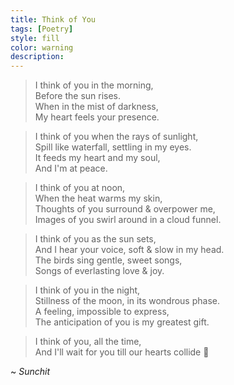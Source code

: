 ```yaml
---
title: Think of You
tags: [Poetry]
style: fill
color: warning
description: 
---
```


> I think of you in the morning,  
Before the sun rises.  
When in the mist of darkness,  
My heart feels your presence.  

> I think of you when the rays of sunlight,  
Spill like waterfall, settling in my eyes.  
It feeds my heart and my soul,  
And I'm at peace.  

> I think of you at noon,  
When the heat warms my skin,  
Thoughts of you surround & overpower me,  
Images of you swirl around in a cloud funnel.  

> I think of you as the sun sets,  
And I hear your voice, soft & slow in my head.  
The birds sing gentle, sweet songs,  
Songs of everlasting love & joy.  

> I think of you in the night,  
Stillness of the moon, in its wondrous phase.  
A feeling, impossible to express,  
The anticipation of you is my greatest gift.  

> I think of you, all the time,  
And I'll wait for you till our hearts collide :maple_leaf:  

~ _Sunchit_ 
